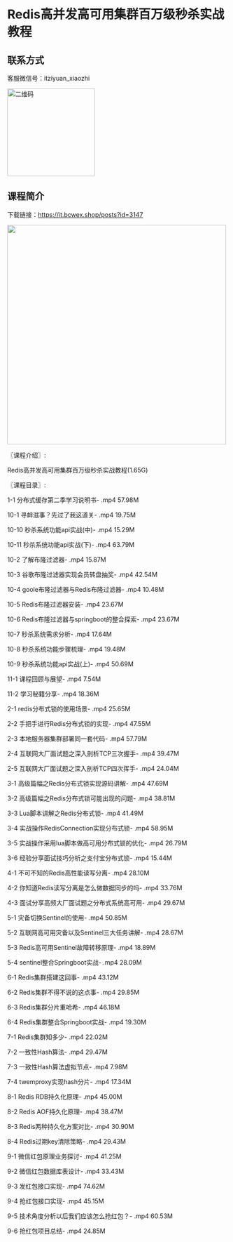 # Redis高并发高可用集群百万级秒杀实战教程

## 联系方式

客服微信号：itziyuan_xiaozhi

<img src="https://ziyuanyun.oss-cn-guangzhou.aliyuncs.com/common/20240614073449/666b82192834a.jpg" width="200" height="200" alt="二维码">

## 课程简介

下载链接：https://it.bcwex.shop/posts?id=3147

<img src="https://ziyuanyun.oss-cn-guangzhou.aliyuncs.com/yun/20240515185027/664493736ac9f.jpg" width="500" alt="">

  〖课程介绍〗:

 Redis高并发高可用集群百万级秒杀实战教程(1.65G)

 〖课程目录〗:

 1-1 分布式缓存第二季学习说明书- .mp4 57.98M

 10-1 寻衅滋事？先过了我这道关- .mp4 19.75M

 10-10 秒杀系统功能api实战(中)- .mp4 15.29M

 10-11 秒杀系统功能api实战(下)- .mp4 63.79M

 10-2 了解布隆过滤器- .mp4 15.87M

 10-3 谷歌布隆过滤器实现会员转盘抽奖- .mp4 42.54M

 10-4 goole布隆过滤器与Redis布隆过滤器- .mp4 10.48M

 10-5 Redis布隆过滤器安装- .mp4 23.67M

 10-6 Redis布隆过滤器与springboot的整合探索- .mp4 23.67M

 10-7 秒杀系统需求分析- .mp4 17.64M

 10-8 秒杀系统功能步骤梳理- .mp4 19.48M

 10-9 秒杀系统功能api实战(上)- .mp4 50.69M

 11-1 课程回顾与展望- .mp4 7.54M

 11-2 学习秘籍分享- .mp4 18.36M

 2-1 redis分布式锁的使用场景- .mp4 25.65M

 2-2 手把手进行Redis分布式锁的实现- .mp4 47.55M

 2-3 本地服务器集群部署同一套代码- .mp4 57.79M

 2-4 互联网大厂面试题之深入剖析TCP三次握手- .mp4 39.47M

 2-5 互联网大厂面试题之深入剖析TCP四次挥手- .mp4 24.04M

 3-1 高级篇幅之Redis分布式锁实现源码讲解- .mp4 47.69M

 3-2 高级篇幅之Redis分布式锁可能出现的问题- .mp4 38.81M

 3-3 Lua脚本讲解之Redis分布式锁- .mp4 41.49M

 3-4 实战操作RedisConnection实现分布式锁- .mp4 58.95M

 3-5 实战操作采用lua脚本做高可用分布式锁的优化- .mp4 26.79M

 3-6 经验分享面试技巧分析之支付宝分布式锁- .mp4 15.44M

 4-1 不可不知的Redis高性能读写分离- .mp4 28.10M

 4-2 你知道Redis读写分离是怎么做数据同步的吗- .mp4 33.76M

 4-3 面试分享高频大厂面试题之分布式系统高可用- .mp4 29.67M

 5-1 灾备切换Sentinel的使用- .mp4 50.85M

 5-2 互联网高可用灾备以及Sentinel三大任务讲解- .mp4 28.67M

 5-3 Redis高可用Sentinel故障转移原理- .mp4 18.89M

 5-4 sentinel整合Springboot实战- .mp4 28.09M

 6-1 Redis集群搭建这回事- .mp4 43.12M

 6-2 Redis集群不得不说的这点事- .mp4 29.85M

 6-3 Redis集群分片重哈希- .mp4 46.18M

 6-4 Redis集群整合Springboot实战- .mp4 19.30M

 7-1 Redis集群知多少- .mp4 22.02M

 7-2 一致性Hash算法- .mp4 29.47M

 7-3 一致性Hash算法虚拟节点- .mp4 7.98M

 7-4 twemproxy实现hash分片- .mp4 17.34M

 8-1 Redis RDB持久化原理- .mp4 45.00M

 8-2 Redis AOF持久化原理- .mp4 38.47M

 8-3 Redis两种持久化方案对比- .mp4 30.90M

 8-4 Redis过期key清除策略- .mp4 29.43M

 9-1 微信红包原理业务探讨- .mp4 41.25M

 9-2 微信红包数据库表设计- .mp4 33.43M

 9-3 发红包接口实现- .mp4 74.62M

 9-4 抢红包接口实现- .mp4 45.15M

 9-5 技术角度分析以后我们应该怎么抢红包？- .mp4 60.53M

 9-6 抢红包项目总结- .mp4 24.85M

  